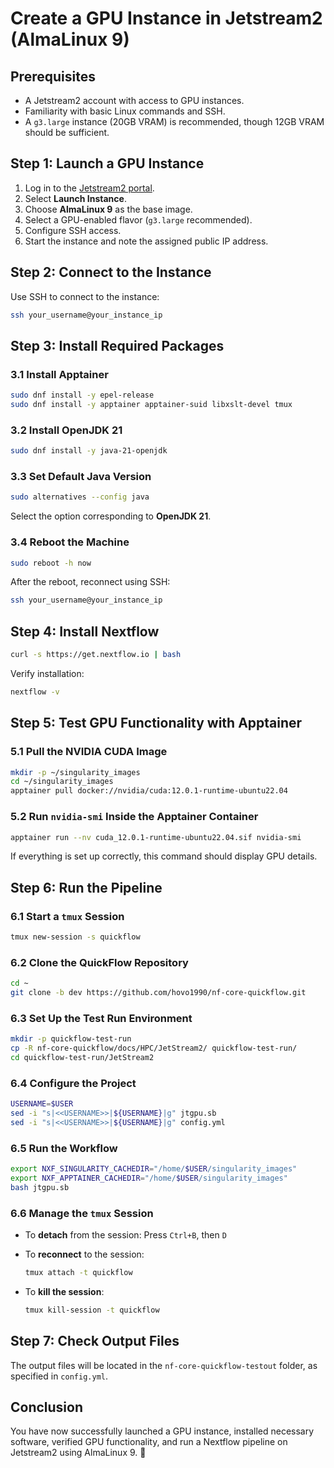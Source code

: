 # Create a GPU Instance in Jetstream2 (AlmaLinux 9)

## Prerequisites

- A Jetstream2 account with access to GPU instances.
- Familiarity with basic Linux commands and SSH.
- A `g3.large` instance (20GB VRAM) is recommended, though 12GB VRAM should be sufficient.

## Step 1: Launch a GPU Instance

1. Log in to the [Jetstream2 portal](https://use.jetstream-cloud.org/).
2. Select **Launch Instance**.
3. Choose **AlmaLinux 9** as the base image.
4. Select a GPU-enabled flavor (`g3.large` recommended).
5. Configure SSH access.
6. Start the instance and note the assigned public IP address.

## Step 2: Connect to the Instance

Use SSH to connect to the instance:

```bash
ssh your_username@your_instance_ip
```

## Step 3: Install Required Packages

### 3.1 Install Apptainer

```bash
sudo dnf install -y epel-release
sudo dnf install -y apptainer apptainer-suid libxslt-devel tmux
```

### 3.2 Install OpenJDK 21

```bash
sudo dnf install -y java-21-openjdk
```

### 3.3 Set Default Java Version

```bash
sudo alternatives --config java
```

Select the option corresponding to **OpenJDK 21**.

### 3.4 Reboot the Machine

```bash
sudo reboot -h now
```

After the reboot, reconnect using SSH:

```bash
ssh your_username@your_instance_ip
```

## Step 4: Install Nextflow

```bash
curl -s https://get.nextflow.io | bash
```

Verify installation:

```bash
nextflow -v
```

## Step 5: Test GPU Functionality with Apptainer

### 5.1 Pull the NVIDIA CUDA Image

```bash
mkdir -p ~/singularity_images
cd ~/singularity_images
apptainer pull docker://nvidia/cuda:12.0.1-runtime-ubuntu22.04
```

### 5.2 Run `nvidia-smi` Inside the Apptainer Container

```bash
apptainer run --nv cuda_12.0.1-runtime-ubuntu22.04.sif nvidia-smi
```

If everything is set up correctly, this command should display GPU details.

## Step 6: Run the Pipeline

### 6.1 Start a `tmux` Session

```bash
tmux new-session -s quickflow
```

### 6.2 Clone the QuickFlow Repository

```bash
cd ~
git clone -b dev https://github.com/hovo1990/nf-core-quickflow.git
```

### 6.3 Set Up the Test Run Environment

```bash
mkdir -p quickflow-test-run
cp -R nf-core-quickflow/docs/HPC/JetStream2/ quickflow-test-run/
cd quickflow-test-run/JetStream2
```

### 6.4 Configure the Project

```bash
USERNAME=$USER
sed -i "s|<<USERNAME>>|${USERNAME}|g" jtgpu.sb
sed -i "s|<<USERNAME>>|${USERNAME}|g" config.yml
```

### 6.5 Run the Workflow

```bash
export NXF_SINGULARITY_CACHEDIR="/home/$USER/singularity_images"
export NXF_APPTAINER_CACHEDIR="/home/$USER/singularity_images"
bash jtgpu.sb
```

### 6.6 Manage the `tmux` Session

- To **detach** from the session: Press `Ctrl+B`, then `D`
- To **reconnect** to the session:

  ```bash
  tmux attach -t quickflow
  ```

- To **kill the session**:

  ```bash
  tmux kill-session -t quickflow
  ```

## Step 7: Check Output Files

The output files will be located in the `nf-core-quickflow-testout` folder, as specified in `config.yml`.

## Conclusion

You have now successfully launched a GPU instance, installed necessary software, verified GPU functionality, and run a Nextflow pipeline on Jetstream2 using AlmaLinux 9. 🎉



